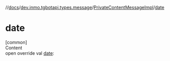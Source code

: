 //[docs](../../../index.md)/[dev.inmo.tgbotapi.types.message](../index.md)/[PrivateContentMessageImpl](index.md)/[date](date.md)



# date  
[common]  
Content  
open override val [date](date.md):   



